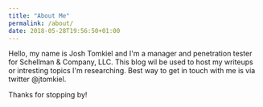 ```yaml
---
title: "About Me"
permalink: /about/
date: 2018-05-28T19:56:50+01:00
---
```


Hello, my name is Josh Tomkiel and I'm a manager and penetration tester for Schellman & Company, LLC. This blog wil be used to host my writeups or intresting topics I'm researching.  Best way to get in touch with me is via twitter @jtomkiel.

Thanks for stopping by!
